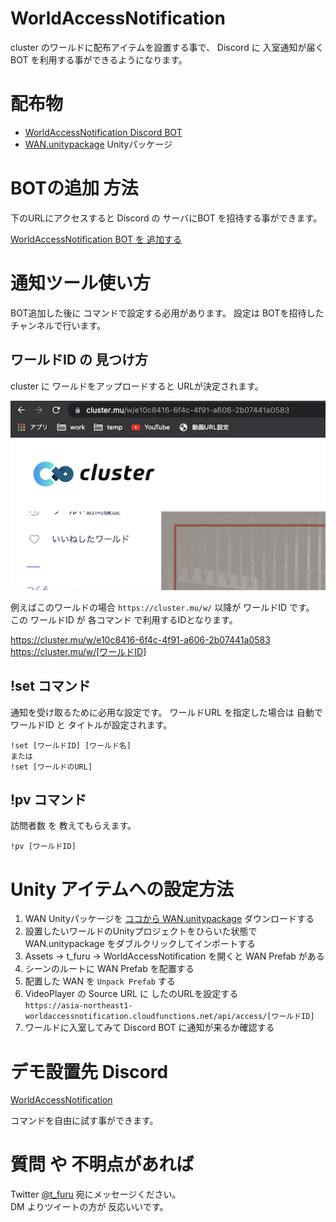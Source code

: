 # WorldAccessNotification

cluster のワールドに配布アイテムを設置する事で、 Discord に 入室通知が届くBOT を利用する事ができるようになります。

# 配布物
- [WorldAccessNotification Discord BOT](https://discord.com/api/oauth2/authorize?client_id=863341003880923156&permissions=67584&scope=bot)
- [WAN.unitypackage](unity/WAN.unitypackage) Unityパッケージ

# BOTの追加 方法
下のURLにアクセスすると Discord の サーバにBOT を招待する事ができます。

[WorldAccessNotification BOT を 追加する](https://discord.com/api/oauth2/authorize?client_id=863341003880923156&permissions=67584&scope=bot)

# 通知ツール使い方

BOT追加した後に コマンドで設定する必用があります。 設定は BOTを招待した チャンネルで行います。

## ワールドID の 見つけ方
cluster に ワールドをアップロードすると URLが決定されます。 

![図1](doc/img1.png)

例えばこのワールドの場合 `https://cluster.mu/w/` 以降が ワールドID です。  
この ワールドID が 各コマンド で利用するIDとなります。 

https://cluster.mu/w/e10c8416-6f4c-4f91-a606-2b07441a0583  
https://cluster.mu/w/[ワールドID]

## !set コマンド
通知を受け取るために必用な設定です。 ワールドURL を指定した場合は 自動で ワールドID と タイトルが設定されます。

```
!set [ワールドID] [ワールド名]
または
!set [ワールドのURL] 
```

## !pv コマンド
訪問者数 を 教えてもらえます。 

```
!pv [ワールドID]
```

# Unity アイテムへの設定方法

1. WAN Unityパッケージを [ココから WAN.unitypackage](unity/WAN.unitypackage) ダウンロードする
2. 設置したいワールドのUnityプロジェクトをひらいた状態で WAN.unitypackage をダブルクリックしてインポートする
3. Assets -> t_furu -> WorldAccessNotification を開くと WAN Prefab がある
4. シーンのルートに WAN Prefab を配置する
5. 配置した WAN を `Unpack Prefab` する
6. VideoPlayer の Source URL に したのURLを設定する  
   `https://asia-northeast1-worldaccessnotification.cloudfunctions.net/api/access/[ワールドID]`
7. ワールドに入室してみて Discord BOT に通知が来るか確認する

# デモ設置先 Discord

[WorldAccessNotification](https://discord.gg/RqPfKymS)  

コマンドを自由に試す事ができます。

# 質問 や 不明点があれば

Twitter [@t_furu](https://twitter.com/t_furu) 宛にメッセージください。  
DM よりツイートの方が 反応いいです。
